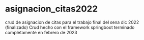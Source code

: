 # asignacion_citas2022
crud de asignacion de citas para el trabajo final del sena dic 2022 (finalizado)
Crud hecho con el framework springboot terminado completamente en febrero de 2023
